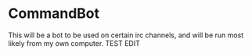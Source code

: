 # CommandBot
This will be a bot to be used on certain irc channels, and will be run most likely from my own computer.
TEST EDIT